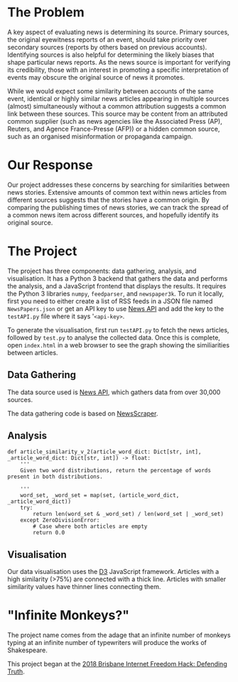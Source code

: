 # The Problem

A key aspect of evaluating news is determining its source. Primary sources, the original eyewitness reports of an event, should take priority over secondary sources (reports by others based on previous accounts). Identifying sources is also helpful for determining the likely biases that shape particular news reports. As the news source is important for verifying its credibility, those with an interest in promoting a specific interpretation of events may obscure the original source of news it promotes.

While we would expect some similarity between accounts of the same event, identical or highly similar news articles appearing in multiple sources (almost) simultaneously without a common attribution suggests a common link between these sources. This source may be content from an attributed common supplier (such as news agencies like the Associated Press (AP), Reuters, and Agence France-Presse (AFP)) or a hidden common source, such as an organised misinformation or propaganda campaign.

# Our Response

Our project addresses these concerns by searching for similarities between news stories. Extensive amounts of common text within news articles from different sources suggests that the stories have a common origin. By comparing the publishing times of news stories, we can track the spread of a common news item across different sources, and hopefully identify its original source.

# The Project

The project has three components: data gathering, analysis, and visualisation. It has a Python 3 backend that gathers the data and performs the analysis, and a JavaScript frontend that displays the results. It requires the Python 3 libraries `numpy`, `feedparser`, and `newspaper3k`. To run it locally, first you need to either create a list of RSS feeds in a JSON file named `NewsPapers.json` or get an API key to use [News API](https://newsapi.org/) and add the key to the `testAPI.py` file where it says '`<api-key>`.


To generate the visualisation, first run `testAPI.py` to fetch the news articles, followed by `test.py` to analyse the collected data. Once this is complete, open `index.html` in a web browser to see the graph showing the similiarities between articles.

## Data Gathering

The data source used is [News API](https://newsapi.org/), which gathers data from over 30,000 sources.

The data gathering code is based on [NewsScraper](https://github.com/holwech/NewsScraper).

## Analysis

    def article_similarity_v_2(article_word_dict: Dict[str, int], _article_word_dict: Dict[str, int]) -> float:
        '''
        Given two word distributions, return the percentage of words present in both distributions.
    
        '''
        word_set, _word_set = map(set, (article_word_dict, _article_word_dict))
        try:
            return len(word_set & _word_set) / len(word_set | _word_set)
        except ZeroDivisionError:
            # Case where both articles are empty
            return 0.0

## Visualisation

Our data visualisation uses the [D3](www.d3js.org) JavaScript framework. Articles with a high similarity (>75%) are connected with a thick line. Articles with smaller similarity values have thinner lines connecting them.

# "Infinite Monkeys?"

The project name comes from the adage that an infinite number of monkeys typing at an infinite number of typewriters will produce the works of Shakespeare. 

This project began at the [2018 Brisbane Internet Freedom Hack: Defending Truth](https://internetfreedomhack.org/brisbane).
